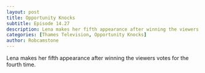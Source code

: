 ```yaml
---
layout: post
title: Opportunity Knocks
subtitle: Episode 14.27
description: Lena makes her fifth appearance after winning the viewers votes for the fourth time.
categories: [Thames Television, Opportunity Knocks]
author: Robcamstone
---
```


Lena makes her fifth appearance after winning the viewers votes for the fourth time.
